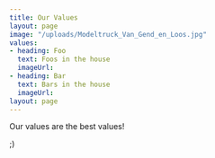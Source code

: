 ```yaml
---
title: Our Values
layout: page
image: "/uploads/Modeltruck_Van_Gend_en_Loos.jpg"
values:
- heading: Foo
  text: Foos in the house
  imageUrl: 
- heading: Bar
  text: Bars in the house
  imageUrl: 
layout: page
---
```


Our values are the best values!

;)
